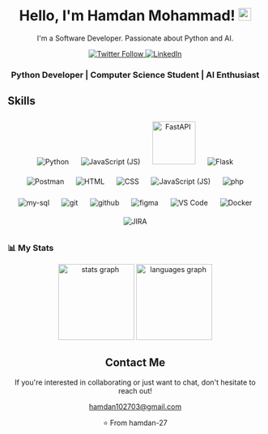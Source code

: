 <div align="center">
  <h1>Hello, I'm Hamdan Mohammad! <img
    src="https://media.giphy.com/media/hvRJCLFzcasrR4ia7z/giphy.gif" width="25px"></h1>
  <p>I'm a Software Developer. Passionate about Python and AI.</p>
</div>

<!-- Social Links -->
<div align="center">
  <a href="https://twitter.com/hxmdxn_x">
    <img src="https://img.shields.io/twitter/follow/hxmdxn_x?style=for-the-badge&logo=x&label=Twitter"
      alt="Twitter Follow">
  </a>
  <a href="https://www.linkedin.com/in/hamdan-mohammad-718400200/">
    <img src="https://img.shields.io/badge/LinkedIn-Connect-blue?style=for-the-badge&logo=linkedin" alt="LinkedIn">
  </a>
  
  <!-- <img src="https://img.shields.io/static/v1?message=Instagram&logo=instagram&label=&color=E4405F&logoColor=white&labelColor=&style=for-the-badge" height="35" alt="instagram logo"  /> -->
</div>

<!-- About Me Section -->
<div align="center">
  <h3>Python Developer | Computer Science Student | AI Enthusiast</h2>
</div>

<!-- Skills Section -->
<div>
  <h2>Skills</h2>
  <p align="center">
    <img src="https://img.icons8.com/color/96/000000/python.png" alt="Python" style="margin: 10px;">
    <img src="https://img.icons8.com/color/96/000000/chatgpt.png" alt="JavaScript (JS)" style="margin: 10px;">
    <img src="https://cdn.worldvectorlogo.com/logos/fastapi.svg" alt="FastAPI" width="85px" style="margin: 10px; padding-bottom: 5px;">
    <img src="https://img.icons8.com/color/96/000000/flask.png" alt="Flask" style="margin: 10px;">
    <img src="https://img.icons8.com/?size=85&id=EPbEfEa7o8CB&format=png" alt="Postman" style="margin: 10px; padding-bottom: 5px;">
    <img src="https://img.icons8.com/color/96/000000/html-5.png" alt="HTML" style="margin: 10px;">
    <img src="https://img.icons8.com/color/96/000000/css3.png" alt="CSS" style="margin: 10px;">
    <img src="https://img.icons8.com/color/96/000000/javascript.png" alt="JavaScript (JS)" style="margin: 10px;">
    <img src="https://img.icons8.com/color/96/000000/php.png" alt="php" style="margin: 10px;">
    <img src="https://img.icons8.com/color/96/000000/my-sql.png" alt="my-sql" style="margin: 10px;">
    <img src="https://img.icons8.com/color/96/000000/git.png" alt="git" style="margin: 10px;">
    <img src="https://img.icons8.com/color/96/000000/github.png" alt="github" style="margin: 10px;">
    <img src="https://img.icons8.com/fluency/96/000000/figma.png" alt="figma" style="margin: 10px;">
    <img src="https://img.icons8.com/color/96/000000/visual-studio-code-2019.png" alt="VS Code" style="margin: 10px;">
    <img src="https://img.icons8.com/color/96/000000/docker.png" alt="Docker" style="margin: 10px;">
    <img src="https://img.icons8.com/color/96/000000/jira.png" alt="JIRA" style="margin: 10px;">
  </p>
</div>

<!-- Projects Section -->

### 📊 My Stats
<div align="center">
  <img src="https://github-readme-stats.vercel.app/api?username=hamdan-27&hide_title=false&hide_rank=false&show_icons=true&include_all_commits=true&count_private=true&disable_animations=false&theme=dracula&locale=en&hide_border=false" height="150" alt="stats graph"  />
  <img src="https://github-readme-stats.vercel.app/api/top-langs?username=hamdan-27&locale=en&hide_title=false&layout=compact&card_width=320&langs_count=5&theme=dracula&hide_border=false" height="150" alt="languages graph"  />
  
  <!-- <a href="https://git.io/streak-stats">
    <img src="https://streak-stats.demolab.com?user=hamdan-27&theme=dark&date_format=M%20j%5B%2C%20Y%5D"
      alt="GitHub Streak" />
  </a> -->
</div>

<!-- Contact Section -->
<div align="center">
  <h2>Contact Me</h2>
  <p>If you're interested in collaborating or just want to chat, don't hesitate to reach out!</p>
  <a href="mailto:hamdan102703@gmail.com">hamdan102703@gmail.com</a>
</div>

<!-- Footer -->
<div align="center">
  <p>⭐️ From hamdan-27</p>
</div>
